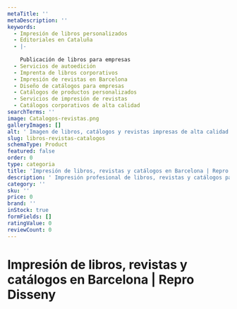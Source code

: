 ```yaml
---
metaTitle: ''
metaDescription: ''
keywords:
  - Impresión de libros personalizados​
  - Editoriales en Cataluña
  - |-
    ​
    Publicación de libros para empresas​
  - Servicios de autoedición​
  - Imprenta de libros corporativos
  - Impresión de revistas en Barcelona​
  - Diseño de catálogos para empresas​
  - Catálogos de productos personalizados​
  - Servicios de impresión de revistas​
  - Catálogos corporativos de alta calidad
searchTerms: ''
image: Catalogos-revistas.png
galleryImages: []
alt: ' Imagen de libros, catálogos y revistas impresas de alta calidad para empresas en Barcelona'
slug: libros-revistas-catalogos
schemaType: Product
featured: false
order: 0
type: categoria
title: 'Impresión de libros, revistas y catálogos en Barcelona | Repro Disseny'
description: ' Impresión profesional de libros, revistas y catálogos para empresas, editoriales y agencias. Alta calidad, encuadernación cuidada y entregas rápidas en toda Cataluña.'
category: ''
sku: ''
price: 0
brand: ''
inStock: true
formFields: []
ratingValue: 0
reviewCount: 0
---
```

# Impresión de libros, revistas y catálogos en Barcelona | Repro Disseny

